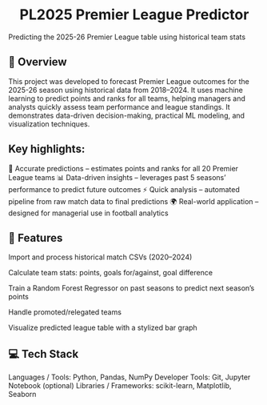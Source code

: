 <h1 align="center">PL2025 Premier League Predictor</h1>
Predicting the 2025-26 Premier League table using historical team stats

## 📖 Overview
This project was developed to forecast Premier League outcomes for the 2025-26 season using historical data from 2018–2024. It uses machine learning to predict points and ranks for all teams, helping managers and analysts quickly assess team performance and league standings. It demonstrates data-driven decision-making, practical ML modeling, and visualization techniques.

## Key highlights:
🧮 Accurate predictions – estimates points and ranks for all 20 Premier League teams
📊 Data-driven insights – leverages past 5 seasons’ performance to predict future outcomes
⚡ Quick analysis – automated pipeline from raw match data to final predictions
🌍 Real-world application – designed for managerial use in football analytics

## 🚀 Features

Import and process historical match CSVs (2020–2024)

Calculate team stats: points, goals for/against, goal difference

Train a Random Forest Regressor on past seasons to predict next season’s points

Handle promoted/relegated teams

Visualize predicted league table with a stylized bar graph

## 💻 Tech Stack
Languages / Tools: Python, Pandas, NumPy
Developer Tools: Git, Jupyter Notebook (optional)
Libraries / Frameworks: scikit-learn, Matplotlib, Seaborn
